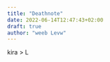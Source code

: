 ```yaml
---
title: "Deathnote"
date: 2022-06-14T12:47:43+02:00
draft: true
author: "weeb Levw"
---
```


kira > L
